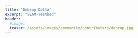 ```yaml
---
title: "Debrup Datta"
excerpt: "SLAM-Testbed"
header:
  #image: 
  teaser: /assets/images/community/contributors/debrup.jpg
---
```

